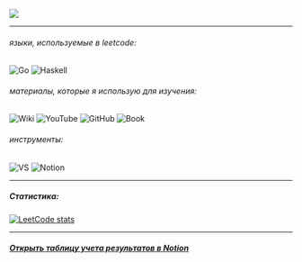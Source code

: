 ![](https://habrastorage.org/webt/db/ga/xk/dbgaxkhxvml6psxugopn55adzgw.png)
_____
###### языки, используемые в leetcode:
![Go](https://img.shields.io/badge/go-%2300ADD8.svg?style=for-the-badge&logo=go&logoColor=white&color=706B4D) ![Haskell](https://img.shields.io/badge/Haskell-5e5086?style=for-the-badge&logo=haskell&logoColor=white&color=806240)
###### материалы, которые я использую для изучения:
![Wiki](https://img.shields.io/badge/Wikipedia-007CFF?style=for-the-badge&logo=wikipedia&logoColor=white&color=806240) ![YouTube](https://img.shields.io/badge/youtube-0078D6?style=for-the-badge&logo=youtube&logoColor=white&color=BE8D6D) ![GitHub](https://img.shields.io/badge/GitHub-1793D1?logo=github&logoColor=493628&style=for-the-badge&color=C3AE99) ![Book](https://img.shields.io/badge/Грокаем%20Алгоритмы-000000?style=for-the-badge&logo=GitBook&logoColor=493628&color=D9DAD4) 

###### инструменты:
![VS](https://img.shields.io/badge/Visual%20Studio%20Code-%230db7ed.svg?style=for-the-badge&logo=visual-studio-code&logoColor=white&color=706B4D) ![Notion](https://img.shields.io/badge/Notion-%23000000.svg?style=for-the-badge&logo=notion&logoColor=white&color=806240)
____
##### Статистика:
[![LeetCode
stats](https://leetcode-stats-six.vercel.app/api?username=KravchaDev)](https://github.com/KravchaDev/leetcode)
_____
##### [Открыть таблицу учета результатов в Notion](https://vk.cc/chirP6)